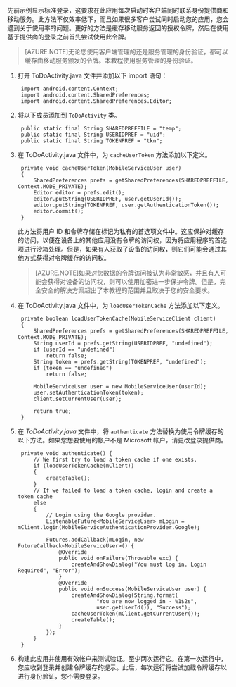 
先前示例显示标准登录，这要求在此应用每次启动时客户端同时联系身份提供商和移动服务。此方法不仅效率低下，而且如果很多客户尝试同时启动您的应用，您会遇到关于使用率的问题。更好的方法是缓存移动服务返回的授权令牌，然后在使用基于提供商的登录之前首先尝试使用此令牌。 

>[AZURE.NOTE]无论您使用客户端管理的还是服务管理的身份验证，都可以缓存由移动服务颁发的令牌。本教程使用服务管理的身份验证。


1. 打开 ToDoActivity.java 文件并添加以下 import 语句：

        import android.content.Context;
        import android.content.SharedPreferences;
        import android.content.SharedPreferences.Editor;

2. 将以下成员添加到  `ToDoActivity` 类。

    	public static final String SHAREDPREFFILE = "temp";	
	    public static final String USERIDPREF = "uid";	
    	public static final String TOKENPREF = "tkn";	


3. 在 ToDoActivity.java 文件中，为 `cacheUserToken` 方法添加以下定义。
 
    	private void cacheUserToken(MobileServiceUser user)
	    {
    		SharedPreferences prefs = getSharedPreferences(SHAREDPREFFILE, Context.MODE_PRIVATE);
    	    Editor editor = prefs.edit();
	        editor.putString(USERIDPREF, user.getUserId());
    	    editor.putString(TOKENPREF, user.getAuthenticationToken());
	        editor.commit();
    	}	
  
    此方法将用户 ID 和令牌存储在标记为私有的首选项文件中。这应保护对缓存的访问，以便在设备上的其他应用没有令牌的访问权，因为将应用程序的首选项进行沙箱处理。但是，如果有人获取了设备的访问权，则它们可能会通过其他方式获得对令牌缓存的访问权。 

    >[AZURE.NOTE]如果对您数据的令牌访问被认为非常敏感，并且有人可能会获得对设备的访问权，则可以使用加密进一步保护令牌。但是，完全安全的解决方案超出了本教程的范围并且取决于您的安全要求。


4. 在 ToDoActivity.java 文件中，为 `loadUserTokenCache` 方法添加以下定义。

    	private boolean loadUserTokenCache(MobileServiceClient client)
	    {
	        SharedPreferences prefs = getSharedPreferences(SHAREDPREFFILE, Context.MODE_PRIVATE);
    	    String userId = prefs.getString(USERIDPREF, "undefined"); 
	        if (userId == "undefined")
	            return false;
    	    String token = prefs.getString(TOKENPREF, "undefined"); 
    	    if (token == "undefined")
    	        return false;
        	    
    	    MobileServiceUser user = new MobileServiceUser(userId);
    	    user.setAuthenticationToken(token);
    	    client.setCurrentUser(user);
        	    
    	    return true;
	    }



5. 在  *ToDoActivity.java* 文件中，将  `authenticate` 方法替换为使用令牌缓存的以下方法。如果您想要使用的帐户不是 Microsoft 帐户，请更改登录提供商。

		private void authenticate() {
			// We first try to load a token cache if one exists.
		    if (loadUserTokenCache(mClient))
		    {
		        createTable();
		    }
		    // If we failed to load a token cache, login and create a token cache
		    else
		    {
			    // Login using the Google provider.    
				ListenableFuture<MobileServiceUser> mLogin = mClient.login(MobileServiceAuthenticationProvider.Google);
		
		    	Futures.addCallback(mLogin, new FutureCallback<MobileServiceUser>() {
		    		@Override
		    		public void onFailure(Throwable exc) {
		    			createAndShowDialog("You must log in. Login Required", "Error");
		    		}   		
		    		@Override
		    		public void onSuccess(MobileServiceUser user) {
		    			createAndShowDialog(String.format(
		                        "You are now logged in - %1$2s",
		                        user.getUserId()), "Success");
		    			cacheUserToken(mClient.getCurrentUser());
		    			createTable();	
		    		}
		    	});
		    }
		}

6. 构建此应用并使用有效帐户来测试验证。至少两次运行它。在第一次运行中，您应收到登录并创建令牌缓存的提示。此后，每次运行将尝试加载令牌缓存以进行身份验证，您不需要登录。

<!---HONumber=71-->